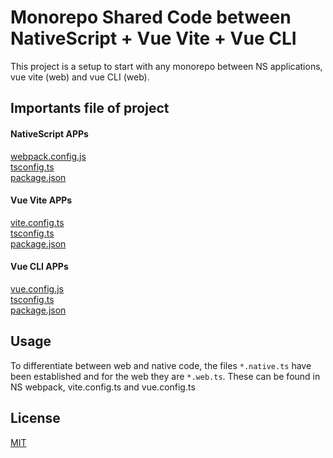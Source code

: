 # Monorepo Shared Code between NativeScript + Vue Vite + Vue CLI

This project is a setup to start with any monorepo between NS applications, vue vite (web) and vue CLI (web).

## Importants file of project
#### NativeScript APPs
[webpack.config.js](https://github.com/vallemar/ns-monorepo-example/blob/master/apps/ns-app-test/webpack.config.js#L6)\
[tsconfig.ts](https://github.com/vallemar/ns-monorepo-example/blob/master/apps/ns-app-test/tsconfig.json#L22)\
[package.json](https://github.com/vallemar/ns-monorepo-example/blob/master/apps/ns-app-test/package.json#L9)

#### Vue Vite APPs
[vite.config.ts](https://github.com/vallemar/ns-monorepo-example/blob/master/apps/vue-vite-app/vite.config.ts)\
[tsconfig.ts](https://github.com/vallemar/ns-monorepo-example/blob/master/apps/vue-vite-app/tsconfig.json#L18)\
[package.json](https://github.com/vallemar/ns-monorepo-example/blob/master/apps/vue-vite-app/package.json#L11)

#### Vue CLI APPs
[vue.config.js](https://github.com/vallemar/ns-monorepo-example/blob/master/apps/vue-cli-app/vue.config.js)\
[tsconfig.ts](https://github.com/vallemar/ns-monorepo-example/blob/master/apps/vue-cli-app/tsconfig.json#L21)\
[package.json](https://github.com/vallemar/ns-monorepo-example/blob/master/apps/vue-cli-app/package.json#L11)


## Usage
To differentiate between web and native code, the files `*.native.ts` have been established and for the web they are `*.web.ts`. These can be found in NS webpack, vite.config.ts and vue.config.ts



## License
[MIT](https://choosealicense.com/licenses/mit/)